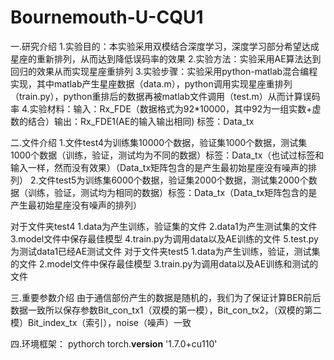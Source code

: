 # Bournemouth-U-CQU1
一.研究介绍
1.实验目的：本实验采用双模结合深度学习，深度学习部分希望达成星座的重新排列，从而达到降低误码率的效果
2.实验方法：实验采用AE算法达到回归的效果从而实现星座重排列
3.实验步骤：实验采用python-matlab混合编程实现，其中matlab产生星座数据（data.m），python调用实现星座重排列（train.py），python重排后的数据再被matlab文件调用（test.m）从而计算误码率
4.实验材料：输入：Rx_FDE（数据格式为92*10000，其中92为一组实数+虚数的结合）输出：Rx_FDE1(AE的输入输出相同) 标签：Data_tx

二.文件介绍
1.文件test4为训练集10000个数据，验证集1000个数据，测试集1000个数据（训练，验证，测试均为不同的数据）标签：Data_tx（也试过标签和输入一样，然而没有效果）（Data_tx矩阵包含的是产生最初始星座没有噪声的排列）
2.文件test5为训练集6000个数据，验证集2000个数据，测试集2000个数据（训练，验证，测试均为相同的数据）标签：Data_tx（Data_tx矩阵包含的是产生最初始星座没有噪声的排列）

对于文件夹test4
1.data为产生训练，验证集的文件
2.data1为产生测试集的文件
3.model文件中保存最佳模型
4.train.py为调用data以及AE训练的文件
5.test.py为测试data1已经AE测试文件
对于文件夹test5
1.data为产生训练，验证，测试集的文件
2.model文件中保存最佳模型
3.train.py为调用data以及AE训练和测试的文件

三.重要参数介绍
由于通信部份产生的数据是随机的，我们为了保证计算BER前后数据一致所以保存参数Bit_con_tx1（双模的第一模），Bit_con_tx2，（双模的第二模）Bit_index_tx（索引），noise（噪声）一致


四.环境框架：
pythorch
 torch.__version__
'1.7.0+cu110'
